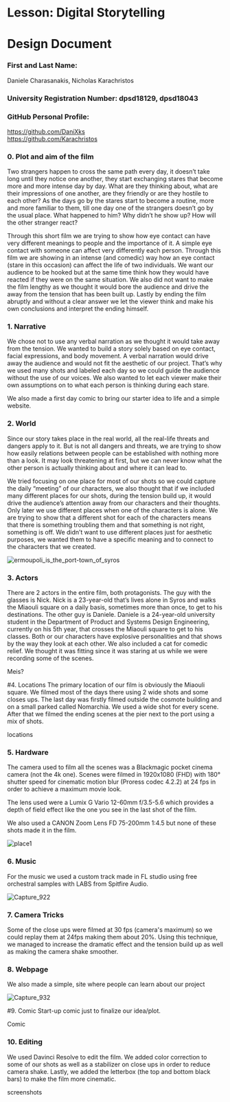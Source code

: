# Lesson: Digital Storytelling
# Design Document

### First and Last Name: 
Daniele Charasanakis,
Nicholas Karachristos
### University Registration Number: dpsd18129, dpsd18043
### GitHub Personal Profile: 
https://github.com/DaniXks <br>
https://github.com/Karachristos

### 0.	Plot and aim of the film
Two strangers happen to cross the same path every day, it doesn’t take long until they notice one another, they start exchanging stares that become more and more intense day by day. What are they thinking about, what are their impressions of one another, are they friendly or are they hostile to each other? As the days go by the stares start to become a routine, more and more familiar to them, till one day one of the strangers doesn’t go by the usual place. What happened to him? Why didn’t he show up? How will the other stranger react?

Through this short film we are trying to show how eye contact can have very different meanings to people and the importance of it. A simple eye contact with someone can affect very differently each person. Through this film we are showing in an intense (and comedic) way how an eye contact (stare in this occasion) can affect the life of two individuals. We want our audience to be hooked but at the same time think how they would have reacted if they were on the same situation. We also did not want to make the film lengthy as we thought it would bore the audience and drive the away from the tension that has been built up. Lastly by ending the film abruptly and without a clear answer we let the viewer think and make his own conclusions and interpret the ending himself.

### 1.	Narrative
We chose not to use any verbal narration as we thought it would take away from the tension. We wanted to build a story solely based on eye contact, facial expressions, and body movement. A verbal narration would drive away the audience and would not fit the aesthetic of our project. That’s why we used many shots and labeled each day so we could guide the audience without the use of our voices. We also wanted to let each viewer make their own assumptions on to what each person is thinking during each stare.

We also made a first day comic to bring our starter idea to life and a simple website.

### 2.	World
Since our story takes place in the real world, all the real-life threats and dangers apply to it. But is not all dangers and threats, we are trying to show how easily relations between people can be established with nothing more than a look. It may look threatening at first, but we can never know what the other person is actually thinking about and where it can lead to.

We tried focusing on one place for most of our shots so we could capture the daily “meeting” of our characters, we also thought that if we included many different places for our shots, during the tension build up, it would drive the audience’s attention away from our characters and their thoughts. Only later we use different places when one of the characters is alone. We are trying to show that a different shot for each of the characters means that there is something troubling them and that something is not right, something is off. We didn’t want to use different places just for aesthetic purposes, we wanted them to have a specific meaning and to connect to the characters that we created. 

![ermoupoli_is_the_port-town_of_syros](https://github.com/DaniXks/Digital-Storytelling-Group-Assignment/assets/65423916/1c53e601-291a-4cf0-be47-064afe4c8e76)

### 3.	Actors
There are 2 actors in the entire film, both protagonists. The guy with the glasses is Nick. Nick is a 23-year-old that’s lives alone in Syros and walks the Miaouli square on a daily basis, sometimes more than once, to get to his destinations. The other guy is Daniele. Daniele is a 24-year-old university student in the Department of Product and Systems Design Engineering, currently on his 5th year, that crosses the Miaouli square to get to his classes. Both or our characters have explosive personalities and that shows by the way they look at each other. We also included a cat for comedic relief. We thought it was fitting since it was staring at us while we were recording some of the scenes.

Meis?

#4.	Locations
The primary location of our film is obviously the Miaouli square. We filmed most of the days there using 2 wide shots and some closes ups. The last day was firstly filmed outside the cosmote building and on a small parked called Nomarchia. We used a wide shot for every scene. After that we filmed the ending scenes at the pier next to the port using a mix of shots. 

locations

### 5.	Hardware
The camera used to film all the scenes was a Blackmagic pocket cinema camera (not the 4k one). Scenes were filmed in 1920x1080 (FHD) with 180° shutter speed for cinematic motion blur (Proress codec 4.2.2) at 24 fps in order to achieve a maximum movie look. 

The lens used were a Lumix G Vario 12-60mm f/3.5-5.6 which provides a depth of field effect like the one you see in the last shot of the film.

We also used a CANON Zoom Lens FD 75-200mm 1:4.5 but none of these shots made it in the film.

![place1](https://github.com/DaniXks/Digital-Storytelling-Group-Assignment/assets/65423916/68885f35-c5cb-4b01-bce5-a5318ab9b1b3)

### 6.	Music
For the music we used a custom track made in FL studio using free orchestral samples with LABS from Spitfire Audio.

![Capture_922](https://github.com/DaniXks/Digital-Storytelling-Group-Assignment/assets/65423916/423a8815-cb7f-4820-acc7-71d24e8e8fa6)


### 7.	Camera Tricks
Some of the close ups were filmed at 30 fps (camera's maximum) so we could replay them at 24fps making them about 20%. Using this technique, we managed to increase the dramatic effect and the tension build up as well as making the camera shake smoother.

### 8.	Webpage
We also made a simple, site where people can learn about our project

![Capture_932](https://github.com/DaniXks/Digital-Storytelling-Group-Assignment/assets/65423916/300ffa27-1c8b-4d57-af29-4f4a784bf9d7)

#9.	Comic
Start-up comic just to finalize our idea/plot.

Comic



### 10.	Editing
We used Davinci Resolve to edit the film. We added color correction to some of our shots as well as a stabilizer on close ups in order to reduce camera shake. Lastly, we added the letterbox (the top and bottom black bars) to make the film more cinematic.

screenshots





